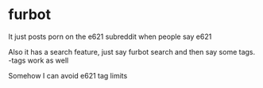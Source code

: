 # furbot

It just posts porn on the e621 subreddit when people say e621

Also it has a search feature, just say furbot search and then say some tags. -tags work as well

Somehow I can avoid e621 tag limits

